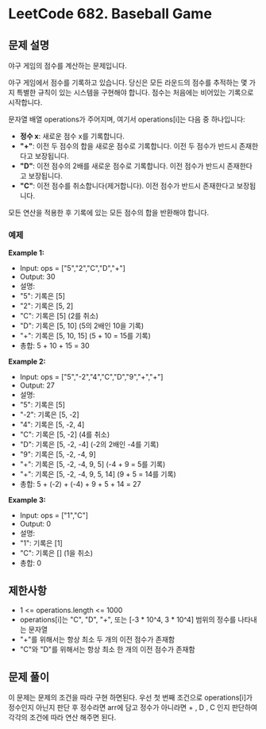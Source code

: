# LeetCode 682. Baseball Game

## 문제 설명

야구 게임의 점수를 계산하는 문제입니다.

야구 게임에서 점수를 기록하고 있습니다. 당신은 모든 라운드의 점수를 추적하는 몇 가지 특별한 규칙이 있는 시스템을 구현해야 합니다. 점수는 처음에는 비어있는 기록으로 시작합니다.

문자열 배열 operations가 주어지며, 여기서 operations[i]는 다음 중 하나입니다:

- **정수 x**: 새로운 점수 x를 기록합니다.
- **"+"**: 이전 두 점수의 합을 새로운 점수로 기록합니다. 이전 두 점수가 반드시 존재한다고 보장됩니다.
- **"D"**: 이전 점수의 2배를 새로운 점수로 기록합니다. 이전 점수가 반드시 존재한다고 보장됩니다.
- **"C"**: 이전 점수를 취소합니다(제거합니다). 이전 점수가 반드시 존재한다고 보장됩니다.

모든 연산을 적용한 후 기록에 있는 모든 점수의 합을 반환해야 합니다.

### 예제

**Example 1:**

- Input: ops = ["5","2","C","D","+"]
- Output: 30
- 설명:
- "5": 기록은 [5]
- "2": 기록은 [5, 2]
- "C": 기록은 [5] (2를 취소)
- "D": 기록은 [5, 10] (5의 2배인 10을 기록)
- "+": 기록은 [5, 10, 15] (5 + 10 = 15를 기록)
- 총합: 5 + 10 + 15 = 30

**Example 2:**

- Input: ops = ["5","-2","4","C","D","9","+","+"]
- Output: 27
- 설명:
- "5": 기록은 [5]
- "-2": 기록은 [5, -2]
- "4": 기록은 [5, -2, 4]
- "C": 기록은 [5, -2] (4를 취소)
- "D": 기록은 [5, -2, -4] (-2의 2배인 -4를 기록)
- "9": 기록은 [5, -2, -4, 9]
- "+": 기록은 [5, -2, -4, 9, 5] (-4 + 9 = 5를 기록)
- "+": 기록은 [5, -2, -4, 9, 5, 14] (9 + 5 = 14를 기록)
- 총합: 5 + (-2) + (-4) + 9 + 5 + 14 = 27

**Example 3:**

- Input: ops = ["1","C"]
- Output: 0
- 설명:
- "1": 기록은 [1]
- "C": 기록은 [] (1을 취소)
- 총합: 0

## 제한사항

- 1 <= operations.length <= 1000
- operations[i]는 "C", "D", "+", 또는 [-3 * 10^4, 3 * 10^4] 범위의 정수를 나타내는 문자열
- "+"를 위해서는 항상 최소 두 개의 이전 점수가 존재함
- "C"와 "D"를 위해서는 항상 최소 한 개의 이전 점수가 존재함

## 문제 풀이

이 문제는 문제의 조건을 따라 구현 하면된다.
우선 첫 번째 조건으로 operations[i]가 정수인지 아닌지 판단 후 정수라면 arr에 담고
정수가 아니라면 + , D , C 인지 판단하여 각각의 조건에 따라 연산 해주면 된다.

